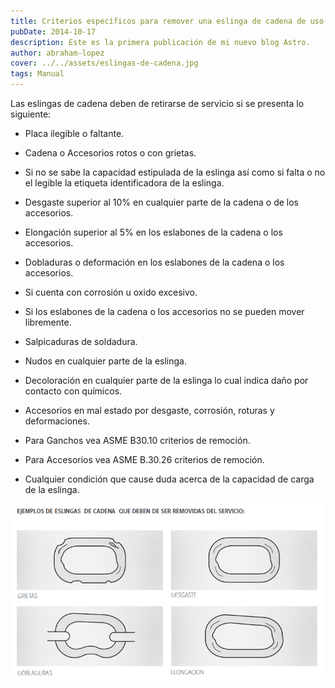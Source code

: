 ```yaml
---
title: Criterios específicos para remover una eslinga de cadena de uso
pubDate: 2014-10-17
description: Este es la primera publicación de mi nuevo blog Astro.
author: abraham-lopez
cover: ../../assets/eslingas-de-cadena.jpg
tags: Manual
---
```


Las eslingas de cadena deben de retirarse de servicio si se presenta lo siguiente:

- Placa ilegible o faltante.

- Cadena o Accesorios rotos o con grietas.

- Si no se sabe la capacidad estipulada de la eslinga así como si falta o no el legible la etiqueta identificadora de la eslinga.

- Desgaste superior al 10% en cualquier parte de la cadena o de los accesorios.

- Elongación superior al 5% en los eslabones de la cadena o los accesorios.

- Dobladuras o deformación en los eslabones de la cadena o los accesorios.

- Si cuenta con corrosión u oxido excesivo.

- Si los eslabones de la cadena o los accesorios no se pueden mover libremente.

- Salpicaduras de soldadura.

- Nudos en cualquier parte de la eslinga.

- Decoloración en cualquier parte de la eslinga lo cual indica daño por contacto con químicos.

- Accesorios en mal estado por desgaste, corrosión, roturas y deformaciones.

- Para Ganchos vea ASME B30.10 criterios de remoción.

- Para Accesorios vea ASME B.30.26 criterios de remoción.

- Cualquier condición que cause duda acerca de la capacidad de carga de la eslinga.

![Ejemplos de eslingas de cadena que deben ser removidas del servicio](../../assets/post-3.png)